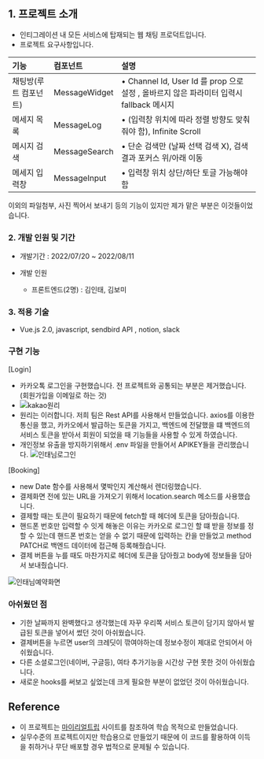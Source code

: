 

## **1. 프로젝트 소개**

- 인티그레이션 내 모든 서비스에 탑재되는 웹 채팅 프로덕트입니다.
- 프로젝트 요구사항입니다.

|기능|컴포넌트|설명|
|:---|:---|:---|
|채팅방(루트 컴포넌트)|MessageWidget|• Channel Id, User Id 를 prop 으로 설정 , 올바르지 않은 파라미터 입력시 fallback 메시지|
|메세지 목록|MessageLog|• (입력창 위치에 따라 정렬 방향도 맞춰줘야 함), Infinite Scroll|
|메시지 검색|MessageSearch |• 단순 검색만 (날짜 선택 검색 X), 검색결과 포커스 위/아래 이동|
|메세지 입력창|MessageInput |• 입력창 위치 상단/하단 토글 가능해야 함 |

이외의 파일첨부, 사진 찍어서 보내기 등의 기능이 있지만 제가 맡은 부분은 이것들이었습니다.

### **2. 개발 인원 및 기간**

- 개발기간 : 2022/07/20 ~ 2022/08/11
- 개발 인원

  - 프론트엔드(2명) : 김인태, 김보미
  
### **3. 적용 기술**

- Vue.js 2.0, javascript, sendbird API , notion, slack

### **구현 기능**

[Login]
- 카카오톡 로그인을 구현했습니다. 전 프로젝트와 공통되는 부분은 제거했습니다. (회원가입을 이메일로 하는 것)
- ![kakao원리](https://user-images.githubusercontent.com/62875596/179350634-e15adbd0-8819-4d91-b1a6-3a79ef449a3c.PNG)
- 원리는 이러합니다. 저희 팀은 Rest API를 사용해서 만들었습니다. axios를 이용한 통신을 했고, 카카오에서 발급하는 토큰을 가지고, 백엔드에 전달했을 떄 백엔드의
서비스 토큰을 받아서 회원이 되었을 때 기능들을 사용할 수 있게 하였습니다.
- 개인정보 유출을 방지하기위해서 .env 파일을 만들어서 APIKEY들을 관리했습니다.
![인태님로그인](https://user-images.githubusercontent.com/62875596/179350913-ec2797de-12d2-47ea-b51c-199414b662ef.gif)

[Booking]
- new Date 함수를 사용해서 몇박인지 계산해서 렌더링했습니다.
- 결제화면 전에 있는 URL을 가져오기 위해서 location.search 메소드를 사용했습니다.
- 결제할 때는 토큰이 필요하기 때문에 fetch할 때 헤더에 토큰을 담아줬습니다.
- 핸드폰 번호만 입력할 수 잇게 해놓은 이유는 카카오로 로그인 할 떄 받을 정보를 정할 수 있는데 핸드폰 번호는 얻을 수 없기 때문에
입력하는 칸을 만들었고 method PATCH로 백엔드 데이터에 접근해 등록해줬습니다.
- 결제 버튼을 누를 때도 마찬가지로 헤더에 토큰을 담아줬고 body에 정보들을 담아서 보내줬습니다.

![인태님예약화면](https://user-images.githubusercontent.com/62875596/179351279-9c0e212f-27b9-4c9b-a6a6-8f90c06a7818.gif)

### **아쉬웠던 점**
- 기한 날짜까지 완벽했다고 생각했는데 자꾸 우리쪽 서비스 토큰이 담기지 않아서 발급된 토큰을 넣어서 썼던 것이 아쉬웠습니다.
- 결제버튼을 누르면 user의 크레딧이 깎여야하는데 정보수정이 제대로 안되어서 아쉬웠습니다.
- 다른 소셜로그인(네이버, 구글등), 여타 추가기능을 시간상 구현 못한 것이 아쉬웠습니다.
- 새로운 hooks를 써보고 싶었는데 크게 필요한 부분이 없었던 것이 아쉬웠습니다.

## **Reference**

- 이 프로젝트는 [마이리얼트립](https://www.myrealtrip.com/) 사이트를 참조하여 학습 목적으로 만들었습니다.
- 실무수준의 프로젝트이지만 학습용으로 만들었기 때문에 이 코드를 활용하여 이득을 취하거나 무단 배포할 경우 법적으로 문제될 수 있습니다.
